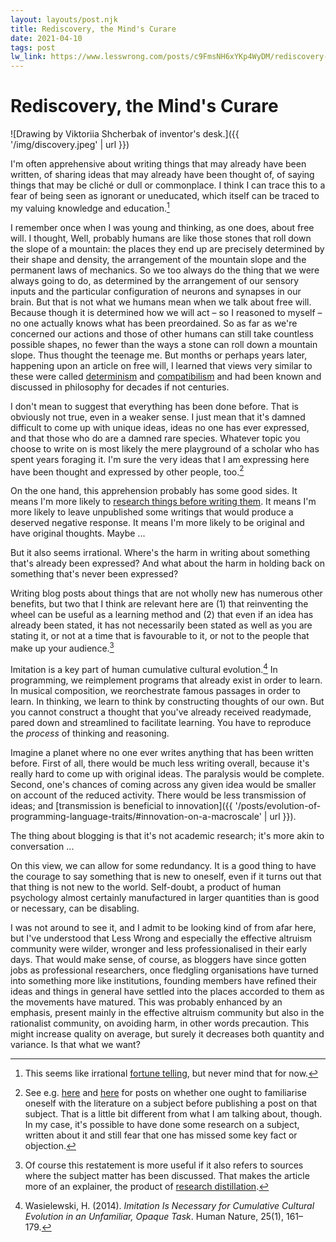 ```yaml
---
layout: layouts/post.njk
title: Rediscovery, the Mind's Curare
date: 2021-04-10
tags: post
lw_link: https://www.lesswrong.com/posts/c9FmsNH6xYKp4WyDM/rediscovery-the-mind-s-curare
---
```


# Rediscovery, the Mind's Curare

![Drawing by Viktoriia Shcherbak of inventor's desk.]({{ '/img/discovery.jpeg' | url }})

I'm often apprehensive about writing things that may already have been written, of sharing ideas that may already have been thought of, of saying things that may be cliché or dull or commonplace. I think I can trace this to a fear of being seen as ignorant or uneducated, which itself can be traced to my valuing knowledge and education.[^1]

I remember once when I was young and thinking, as one does, about free will. I thought, Well, probably humans are like those stones that roll down the slope of a mountain: the places they end up are precisely determined by their shape and density, the arrangement of the mountain slope and the permanent laws of mechanics. So we too always do the thing that we were always going to do, as determined by the arrangement of our sensory inputs and the particular configuration of neurons and synapses in our brain. But that is not what we humans mean when we talk about free will. Because though it is determined how we will act – so I reasoned to myself – no one actually knows what has been preordained. So as far as we're concerned our actions and those of other humans can still take countless possible shapes, no fewer than the ways a stone can roll down a mountain slope. Thus thought the teenage me. But months or perhaps years later, happening upon an article on free will, I learned that views very similar to these were called [determinism](https://plato.stanford.edu/entries/determinism-causal/) and [compatibilism](https://plato.stanford.edu/entries/compatibilism/) and had been known and discussed in philosophy for decades if not centuries.

I don't mean to suggest that everything has been done before. That is obviously not true, even in a weaker sense. I just mean that it's damned difficult to come up with unique ideas, ideas no one has ever expressed, and that those who do are a damned rare species. Whatever topic you choose to write on is most likely the mere playground of a scholar who has spent years foraging it. I'm sure the very ideas that I am expressing here have been thought and expressed by other people, too.[^2]

On the one hand, this apprehension probably has some good sides. It means I'm more likely to [research things before writing them](https://www.lesswrong.com/posts/64FdKLwmea8MCLWkE/the-neglected-virtue-of-scholarship). It means I'm more likely to leave unpublished some writings that would produce a deserved negative response. It means I'm more likely to be original and have original thoughts. Maybe ...

But it also seems irrational. Where's the harm in writing about something that's already been expressed? And what about the harm in holding back on something that's never been expressed?

Writing blog posts about things that are not wholly new has numerous other benefits, but two that I think are relevant here are (1) that reinventing the wheel can be useful as a learning method and (2) that even if an idea has already been stated, it has not necessarily been stated as well as you are stating it, or not at a time that is favourable to it, or not to the people that make up your audience.[^3]

Imitation is a key part of human cumulative cultural evolution.[^4] In programming, we reimplement programs that already exist in order to learn. In musical composition, we reorchestrate famous passages in order to learn. In thinking, we learn to think by constructing thoughts of our own. But you cannot construct a thought that you've already received readymade, pared down and streamlined to facilitate learning. You have to reproduce the _process_ of thinking and reasoning.

Imagine a planet where no one ever writes anything that has been written before. First of all, there would be much less writing overall, because it's really hard to come up with original ideas. The paralysis would be complete. Second, one's chances of coming across any given idea would be smaller on account of the reduced activity. There would be less transmission of ideas; and [transmission is beneficial to innovation]({{ '/posts/evolution-of-programming-language-traits/#innovation-on-a-macroscale' | url }}).

The thing about blogging is that it's not academic research; it's more akin to conversation ...

On this view, we can allow for some redundancy. It is a good thing to have the courage to say something that is new to oneself, even if it turns out that that thing is not new to the world. Self-doubt, a product of human psychology almost certainly manufactured in larger quantities than is good or necessary, can be disabling.

I was not around to see it, and I admit to be looking kind of from afar here, but I've understood that Less Wrong and especially the effective altruism community were wilder, wronger and less professionalised in their early days. That would make sense, of course, as bloggers have since gotten jobs as professional researchers, once fledgling organisations have turned into something more like institutions, founding members have refined their ideas and things in general have settled into the places accorded to them as the movements have matured. This was probably enhanced by an emphasis, present mainly in the effective altruism community but also in the rationalist community, on avoiding harm, in other words precaution. This might increase quality on average, but surely it decreases both quantity and variance. Is that what we want?

[^1]: This seems like irrational [fortune telling](https://thinkingbugs.com/fortune-telling), but never mind that for now.
[^2]: See e.g. [here](https://www.lesswrong.com/posts/64FdKLwmea8MCLWkE/the-neglected-virtue-of-scholarship) and [here](https://forum.effectivealtruism.org/posts/mG6mckPHAisEbtKv5/should-you-familiarize-yourself-with-the-literature-before) for posts on whether one ought to familiarise oneself with the literature on a subject before publishing a post on that subject. That is a little bit different from what I am talking about, though. In my case, it's possible to have done some research on a subject, written about it and still fear that one has missed some key fact or objection.
[^3]: Of course this restatement is more useful if it also refers to sources where the subject matter has been discussed. That makes the article more of an explainer, the product of [research distillation](https://distill.pub/2017/research-debt/).
[^4]: Wasielewski, H. (2014). _Imitation Is Necessary for Cumulative Cultural Evolution in an Unfamiliar, Opaque Task_. Human Nature, 25(1), 161–179.
